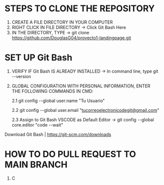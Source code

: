 # STEPS TO CLONE THE REPOSITORY
1. CREATE A FILE DIRECTORY IN YOUR COMPUTER
2. RIGHT CLICK IN FILE DIRECTORY -> Click Git Bash Here
3. IN THE DIRECTORY, TYPE -> git clone https://github.com/DouglasG04/proyecto1-landingpage.git

# SET UP Git Bash
1. VERIFY IF Git Bash IS ALREADY INSTALLED -> In command line, type git --version
2. GLOBAL CONFIGURATION WITH PERSONAL INFORMATION, ENTER THE FOLLOWING COMMANDS IN CMD:
   
   2.1 git config --global user.name "Tu Usuario"
   
   2.2 git config --global user.email "tucorreoelectronicodegit@gmail.com"
   
   2.3 Assign to Git Bash VSCODE as Default Editor -> git config --global core.editor "code --wait"
   

Download Git Bash | https://git-scm.com/downloads


# HOW TO DO PULL REQUEST TO MAIN BRANCH
1. C

